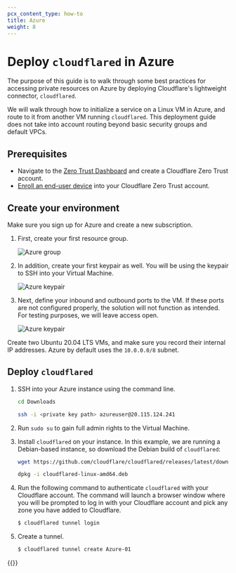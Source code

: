 ```yaml
---
pcx_content_type: how-to
title: Azure
weight: 8
---
```


# Deploy `cloudflared` in Azure

The purpose of this guide is to walk through some best practices for accessing private resources on Azure by deploying Cloudflare's lightweight connector, `cloudflared`.

We will walk through how to initialize a service on a Linux VM in Azure, and route to it from another VM running `cloudflared`. This deployment guide does not take into account routing beyond basic security groups and default VPCs.

## Prerequisites

- Navigate to the [Zero Trust Dashboard](https://dash.teams.cloudflare.com/) and create a Cloudflare Zero Trust account.
- [Enroll an end-user device](/cloudflare-one/connections/connect-devices/warp/warp-settings/#device-enrollment-permissions) into your Cloudflare Zero Trust account.

## Create your environment

Make sure you sign up for Azure and create a new subscription.

1. First, create your first resource group.

   ![Azure group](/cloudflare-one/static/documentation/connections/connect-apps/azure-1.png)

1. In addition, create your first keypair as well. You will be using the keypair to SSH into your Virtual Machine.

   ![Azure keypair](/cloudflare-one/static/documentation/connections/connect-apps/azure-2.png)

1. Next, define your inbound and outbound ports to the VM. If these ports are not configured properly, the solution will not function as intended. For testing purposes, we will leave access open.

   ![Azure keypair](/cloudflare-one/static/documentation/connections/connect-apps/azure-3.png)

Create two Ubuntu 20.04 LTS VMs, and make sure you record their internal IP addresses. Azure by default uses the `10.0.0.0/8` subnet.

## Deploy `cloudflared`

1. SSH into your Azure instance using the command line.

   ```sh
   cd Downloads
   ```

   ```sh
   ssh -i <private key path> azureuser@20.115.124.241
   ```

1. Run `sudo su` to gain full admin rights to the Virtual Machine.

1. Install `cloudflared` on your instance. In this example, we are running a Debian-based instance, so download the Debian build of `cloudflared`:

   ```sh
   wget https://github.com/cloudflare/cloudflared/releases/latest/download/cloudflared-linux-amd64.deb
   ```

   ```sh
   dpkg -i cloudflared-linux-amd64.deb
   ```

1. Run the following command to authenticate `cloudflared` with your Cloudflare account. The command will launch a browser window where you will be prompted to log in with your Cloudflare account and pick any zone you have added to Cloudflare.

   ```sh
   $ cloudflared tunnel login
   ```

1. Create a tunnel.

   ```sh
   $ cloudflared tunnel create Azure-01
   ```

{{<render file="_cloudflared-cloud-deployment.md">}}

